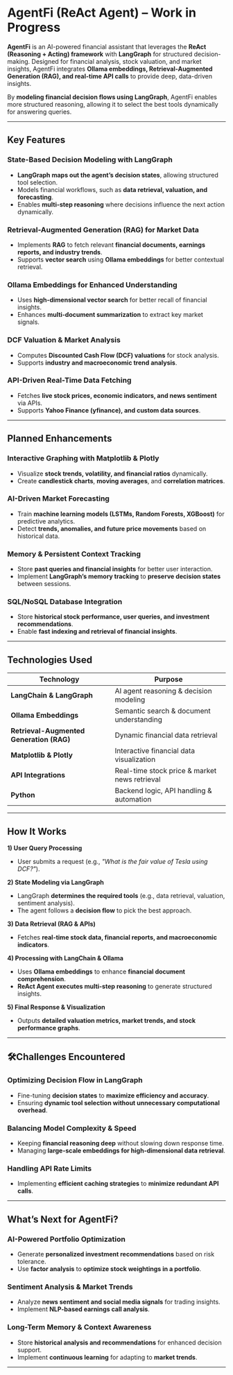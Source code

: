 # AgentFi (ReAct Agent) – Work in Progress  

**AgentFi** is an AI-powered financial assistant that leverages the **ReAct (Reasoning + Acting) framework** with **LangGraph** for structured decision-making. Designed for financial analysis, stock valuation, and market insights, AgentFi integrates **Ollama embeddings, Retrieval-Augmented Generation (RAG), and real-time API calls** to provide deep, data-driven insights.  

By **modeling financial decision flows using LangGraph**, AgentFi enables more structured reasoning, allowing it to select the best tools dynamically for answering queries.  

---

## Key Features  

### **State-Based Decision Modeling with LangGraph**  
- **LangGraph maps out the agent’s decision states**, allowing structured tool selection.  
- Models financial workflows, such as **data retrieval, valuation, and forecasting**.  
- Enables **multi-step reasoning** where decisions influence the next action dynamically.  

### **Retrieval-Augmented Generation (RAG) for Market Data**  
- Implements **RAG** to fetch relevant **financial documents, earnings reports, and industry trends**.  
- Supports **vector search** using **Ollama embeddings** for better contextual retrieval.  

### **Ollama Embeddings for Enhanced Understanding**  
- Uses **high-dimensional vector search** for better recall of financial insights.  
- Enhances **multi-document summarization** to extract key market signals.  

### **DCF Valuation & Market Analysis**  
- Computes **Discounted Cash Flow (DCF) valuations** for stock analysis.  
- Supports **industry and macroeconomic trend analysis**.  

### **API-Driven Real-Time Data Fetching**  
- Fetches **live stock prices, economic indicators, and news sentiment** via APIs.  
- Supports **Yahoo Finance (yfinance), and custom data sources**.  

---

## Planned Enhancements  

### **Interactive Graphing with Matplotlib & Plotly**  
- Visualize **stock trends, volatility, and financial ratios** dynamically.  
- Create **candlestick charts**, **moving averages**, and **correlation matrices**.  

### **AI-Driven Market Forecasting**  
- Train **machine learning models (LSTMs, Random Forests, XGBoost)** for predictive analytics.  
- Detect **trends, anomalies, and future price movements** based on historical data.  

### **Memory & Persistent Context Tracking**  
- Store **past queries and financial insights** for better user interaction.  
- Implement **LangGraph’s memory tracking** to **preserve decision states** between sessions.  

### **SQL/NoSQL Database Integration**  
- Store **historical stock performance, user queries, and investment recommendations**.  
- Enable **fast indexing and retrieval of financial insights**.  

---

## Technologies Used  

| **Technology**  | **Purpose** |
|---------------|------------|
| **LangChain & LangGraph** | AI agent reasoning & decision modeling |
| **Ollama Embeddings** | Semantic search & document understanding |
| **Retrieval-Augmented Generation (RAG)** | Dynamic financial data retrieval |
| **Matplotlib & Plotly** | Interactive financial data visualization |
| **API Integrations** | Real-time stock price & market news retrieval |
| **Python** | Backend logic, API handling & automation |

---

## How It Works  

**1) User Query Processing**  
   - User submits a request (e.g., *"What is the fair value of Tesla using DCF?"*).  

**2) State Modeling via LangGraph**  
   - LangGraph **determines the required tools** (e.g., data retrieval, valuation, sentiment analysis).  
   - The agent follows a **decision flow** to pick the best approach.  

**3) Data Retrieval (RAG & APIs)**  
   - Fetches **real-time stock data, financial reports, and macroeconomic indicators**.  

**4) Processing with LangChain & Ollama**  
   - Uses **Ollama embeddings** to enhance **financial document comprehension**.  
   - **ReAct Agent executes multi-step reasoning** to generate structured insights.  

**5) Final Response & Visualization**  
   - Outputs **detailed valuation metrics, market trends, and stock performance graphs**.  

---

## 🛠Challenges Encountered  

### **Optimizing Decision Flow in LangGraph**  
- Fine-tuning **decision states** to **maximize efficiency and accuracy**.  
- Ensuring **dynamic tool selection without unnecessary computational overhead**.  

### **Balancing Model Complexity & Speed**  
- Keeping **financial reasoning deep** without slowing down response time.  
- Managing **large-scale embeddings for high-dimensional data retrieval**.  

### **Handling API Rate Limits**  
- Implementing **efficient caching strategies** to **minimize redundant API calls**.  

---

## What’s Next for AgentFi?  

### **AI-Powered Portfolio Optimization**  
- Generate **personalized investment recommendations** based on risk tolerance.  
- Use **factor analysis** to **optimize stock weightings in a portfolio**.  

### **Sentiment Analysis & Market Trends**  
- Analyze **news sentiment and social media signals** for trading insights.  
- Implement **NLP-based earnings call analysis**.  

### **Long-Term Memory & Context Awareness**  
- Store **historical analysis and recommendations** for enhanced decision support.  
- Implement **continuous learning** for adapting to **market trends**.  

---
